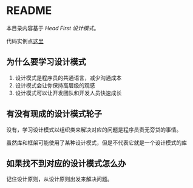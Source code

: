 # README

本目录内容基于 *Head First 设计模式*。

代码实例点[这里](https://github.com/wafer-li/DesignPatternExample)

## 为什么要学习设计模式

1. 设计模式是程序员的共通语言，减少沟通成本
2. 设计模式会让你保持高层级的观感
3. 设计模式可以让开发团队和开发人员快速成长

## 有没有现成的设计模式轮子

没有，学习设计模式以组织类来解决对应的问题是程序员责无旁贷的事情。

虽然库和框架可能使用了某种设计模式，但是不代表它就是一个设计模式的库

## 如果找不到对应的设计模式怎么办

记住设计原则，从设计原则出发来解决问题。
